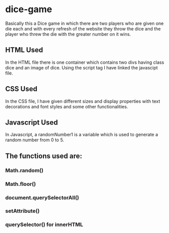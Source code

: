 # dice-game
Basically this a Dice game in which there are two players who are given one die each and with every refresh of the website they throw the dice and the player who threw the die with the greater number on it wins.

## HTML Used
In the HTML file there is one container which contains two divs having class dice and an image of dice. 
Using the script tag I have linked the javascipt file.

## CSS Used 
In the CSS file, I have given different sizes and display properties with text decorations and font styles and some other functionalities.

## Javascript Used
In Javascript, a randomNumber1 is a variable which is used to generate a random number from 0 to 5.
## The functions used are:
### Math.random()
### Math.floor()
### document.querySelectorAll()
### setAttribute()
### querySelector() for innerHTML 


